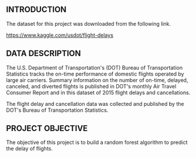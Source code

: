 ## INTRODUCTION

The dataset for this project was downloaded from the following link.

https://www.kaggle.com/usdot/flight-delays

## DATA DESCRIPTION

The U.S. Department of Transportation's (DOT) Bureau of Transportation Statistics tracks the on-time performance of domestic flights operated by large air carriers. Summary information on the number of on-time, delayed, canceled, and diverted flights is published in DOT's monthly Air Travel Consumer Report and in this dataset of 2015 flight delays and cancellations.

The flight delay and cancellation data was collected and published by the DOT's Bureau of Transportation Statistics.

## PROJECT OBJECTIVE

The objective of this project is to build a random forest algorithm to predict the delay of flights. 
